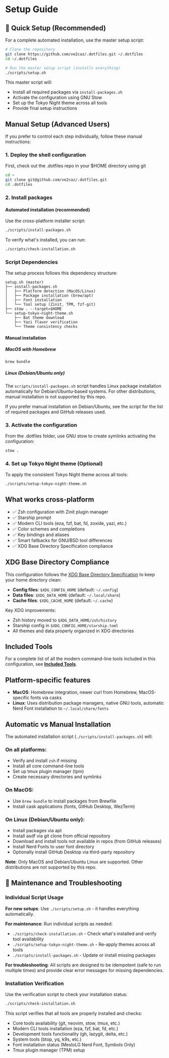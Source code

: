 # Setup Guide

## 🚀 Quick Setup (Recommended)

For a complete automated installation, use the master setup script:

```bash
# Clone the repository
git clone https://github.com/ve2caz/.dotfiles.git ~/.dotfiles
cd ~/.dotfiles

# Run the master setup script (installs everything)
./scripts/setup.sh
```

This master script will:
- Install all required packages via `install-packages.sh`
- Activate the configuration using GNU Stow
- Set up the Tokyo Night theme across all tools
- Provide final setup instructions

## Manual Setup (Advanced Users)

If you prefer to control each step individually, follow these manual instructions:

### 1. Deploy the shell configuration

First, check out the .dotfiles repo in your $HOME directory using git

```bash
cd ~
git clone git@github.com/ve2caz/.dotfiles.git
cd .dotfiles
```

### 2. Install packages

#### Automated installation (recommended)

Use the cross-platform installer script:

```bash
./scripts/install-packages.sh
```

To verify what's installed, you can run:

```bash
./scripts/check-installation.sh
```

### Script Dependencies

The setup process follows this dependency structure:

```
setup.sh (master)
├── install-packages.sh
│   ├── Platform detection (MacOS/Linux)
│   ├── Package installation (brew/apt)
│   ├── Font installation
│   └── Tool setup (Zinit, TPM, fzf-git)
├── stow . --target=$HOME
└── setup-tokyo-night-theme.sh
    ├── Bat theme download
    ├── Yazi flavor verification
    └── Theme consistency checks
```

#### Manual installation

##### MacOS with Homebrew

```bash
brew bundle
```

##### Linux (Debian/Ubuntu only)

The `scripts/install-packages.sh` script handles Linux package installation automatically for Debian/Ubuntu-based systems. For other distributions, manual installation is not supported by this repo.

If you prefer manual installation on Debian/Ubuntu, see the script for the list of required packages and GitHub releases used.

### 3. Activate the configuration

From the .dotfiles folder, use GNU stow to create symlinks activating the configuration:

```bash
stow .
```

### 4. Set up Tokyo Night theme (Optional)

To apply the consistent Tokyo Night theme across all tools:

```bash
./scripts/setup-tokyo-night-theme.sh
```

## What works cross-platform

- ✅ Zsh configuration with Zinit plugin manager
- ✅ Starship prompt
- ✅ Modern CLI tools (eza, fzf, bat, fd, zoxide, yazi, etc.)
- ✅ Color schemes and completions
- ✅ Key bindings and aliases
- ✅ Smart fallbacks for GNU/BSD tool differences
- ✅ XDG Base Directory Specification compliance

## XDG Base Directory Compliance

This configuration follows the [XDG Base Directory Specification](https://specifications.freedesktop.org/basedir-spec/basedir-spec-latest.html) to keep your home directory clean:

- **Config files**: `$XDG_CONFIG_HOME` (default: `~/.config`)
- **Data files**: `$XDG_DATA_HOME` (default: `~/.local/share`)  
- **Cache files**: `$XDG_CACHE_HOME` (default: `~/.cache`)

Key XDG improvements:
- Zsh history moved to `$XDG_DATA_HOME/zsh/history`
- Starship config in `$XDG_CONFIG_HOME/starship.toml`
- All themes and data properly organized in XDG directories

## Included Tools

For a complete list of all the modern command-line tools included in this configuration, see **[Included Tools](tools.md)**.

## Platform-specific features

- **MacOS**: Homebrew integration, newer curl from Homebrew, MacOS-specific fonts via casks
- **Linux**: Uses distribution package managers, native GNU tools, automatic Nerd Font installation to `~/.local/share/fonts`

## Automatic vs Manual Installation

The automated installation script (`./scripts/install-packages.sh`) will:

### On all platforms:
- Verify and install `zsh` if missing
- Install all core command-line tools
- Set up tmux plugin manager (tpm)
- Create necessary directories and symlinks

### On MacOS:
- Use `brew bundle` to install packages from Brewfile
- Install cask applications (fonts, GitHub Desktop, WezTerm)

### On Linux (Debian/Ubuntu only):
- Install packages via apt
- Install asdf via git clone from official repository
- Download and install tools not available in repos (from GitHub releases)
- Install Nerd Fonts to user font directory
- Optionally install GitHub Desktop via third-party repository

**Note**: Only MacOS and Debian/Ubuntu Linux are supported. Other distributions are not supported by this repo.

## 🔧 Maintenance and Troubleshooting

### Individual Script Usage

**For new setups**: Use `./scripts/setup.sh` - it handles everything automatically.

**For maintenance**: Run individual scripts as needed:
- `./scripts/check-installation.sh` - Check what's installed and verify tool availability
- `./scripts/setup-tokyo-night-theme.sh` - Re-apply themes across all tools
- `./scripts/install-packages.sh` - Update or install missing packages

**For troubleshooting**: All scripts are designed to be idempotent (safe to run multiple times) and provide clear error messages for missing dependencies.

### Installation Verification

Use the verification script to check your installation status:

```bash
./scripts/check-installation.sh
```

This script verifies that all tools are properly installed and checks:
- Core tools availability (git, neovim, stow, tmux, etc.)
- Modern CLI tools installation (eza, fzf, bat, fd, etc.) 
- Development tools functionality (gh, lazygit, delta, etc.)
- System tools (btop, yq, k9s, etc.)
- Font installation status (MesloLG Nerd Font, Symbols Only)
- Tmux plugin manager (TPM) setup
